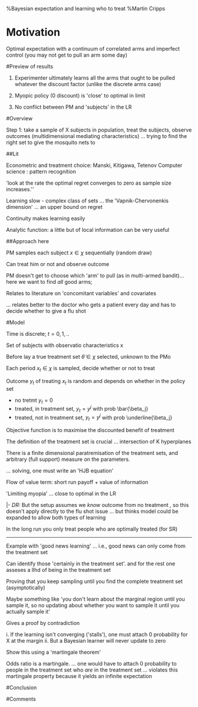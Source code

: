 %Bayesian expectation and learning who to treat
%Martin Cripps

# Motivation

Optimal expectation with a continuum of correlated arms and imperfect control (you may not get to pull an arm some day)


#Preview of results

1. Experimenter ultimately learns all the arms that ought to be pulled whatever the discount factor (unlike the discrete arms case)

2. Myopic policy (0 discount) is 'close' to optimal in limit

3. No conflict between PM and 'subjects' in the LR



#Overview

Step 1: take a sample of X subjects in population, treat the subjects, observe outcomes (multidimensional mediating characteristics)
... trying to find the right set to give the mosquito nets to

##Lit


Econometric and treatment choice: Manski, Kitigawa, Tetenov
Computer science : pattern recognition

'look at the rate the optimal regret converges to zero as sample size increases.''

Learning slow - complex class of sets ... the 'Vapnik-Chervonenkis dimension' ... an upper bound on regret

Continuity makes learning easily

Analytic function: a little but of local information can be very useful

##Approach here

PM samples each subject $x \in \chi$ sequentially (random draw)

Can treat him or not and observe outcome

PM doesn't get to choose which 'arm' to pull (as in multi-armed bandit)... here we want to find *all* good arms;

Relates to literature on 'concomitant variables' and covariates

... relates better to the doctor who gets a patient every day and has to decide whether to give a flu shot

#Model

Time is discrete; $t=0,1,..$

Set of subjects with observatio characteristics x

Before lay a true treatment set $\tilde{\theta}\in\chi$ selected, unknown to the PMo

Each period $x_t\in\chi$ is sampled, decide whether or not to treat

Outcome $y_t$ of treating $x_t$ is random and depends on whether in the policy set

- no tretmt $y_t=0$
- treated, in treatment set, $y_t=y^j$ with prob \bar{\beta_j}
- treated, not in treatment set, $y_t=y^j$ with prob \underline{\beta_j}

Objective function is to maximise the discounted benefit of treatment

The definition of the treatment set is crucial ... intersection of K hyperplanes

There is a finite dimensional paratremisation of the treatment sets, and arbitrary (full support) measure on the parameters.


... solving, one must write an 'HJB equation'


Flow of value term: short run payoff + value of information


'Limiting myopia' ... close to optimal in the LR

|- *DR:* But the setup assumes we *know* outcome from no treatment , so this doesn't apply directly to the flu shot issue ... but thinks model could be expanded to allow both types of learning

In the long run you only treat people who are optimally treated (for SR)


***

Example with 'good news learning' ... i.e., good news can only come from the treatment set

Can identify those 'certainly in the treatment set'. and for the rest one asseses a llhd of being in the treatment set

Proving that you keep sampling until you find the complete treatment set (asymptotically)

Maybe something like 'you don't learn about the marginal region until you sample it, so no updating about whether you want to sample it until you actually sample it'

Gives a proof by contradiction

i. If the learning isn't converging ('stalls'), one must attach 0 probability for X at the margin
ii. But a Bayesian learner will never update to zero

Show this using a 'martingale theorem'

Odds ratio is a martingale. ... one would have to attach 0 probability to people in the treatment set who *are* in the treatment set ... violates this martingale property because it yields an infinite expectation


#Conclusion

#Comments







